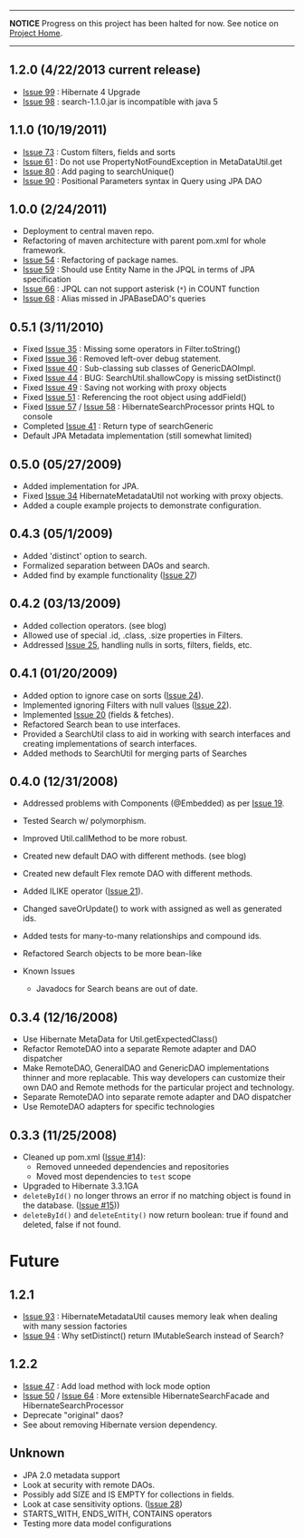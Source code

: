 
---

**NOTICE** Progress on this project has been halted for now. See notice on [Project Home](http://code.google.com/p/hibernate-generic-dao/).

---

## 1.2.0 (4/22/2013 current release) ##
  * [Issue 99](https://code.google.com/p/hibernate-generic-dao/issues/detail?id=99) : Hibernate 4 Upgrade
  * [Issue 98](https://code.google.com/p/hibernate-generic-dao/issues/detail?id=98) : search-1.1.0.jar is incompatible with java 5

## 1.1.0 (10/19/2011) ##
  * [Issue 73](https://code.google.com/p/hibernate-generic-dao/issues/detail?id=73) : Custom filters, fields and sorts
  * [Issue 61](https://code.google.com/p/hibernate-generic-dao/issues/detail?id=61) : Do not use PropertyNotFoundException in MetaDataUtil.get
  * [Issue 80](https://code.google.com/p/hibernate-generic-dao/issues/detail?id=80) : Add paging to searchUnique()
  * [Issue 90](https://code.google.com/p/hibernate-generic-dao/issues/detail?id=90) : Positional Parameters syntax in Query using JPA DAO

## 1.0.0  (2/24/2011) ##
  * Deployment to central maven repo.
  * Refactoring of maven architecture with parent pom.xml for whole framework.
  * [Issue 54](https://code.google.com/p/hibernate-generic-dao/issues/detail?id=54) : Refactoring of package names.
  * [Issue 59](https://code.google.com/p/hibernate-generic-dao/issues/detail?id=59) : Should use Entity Name in the JPQL in terms of JPA specification
  * [Issue 66](https://code.google.com/p/hibernate-generic-dao/issues/detail?id=66) : JPQL can not support asterisk (`*`) in COUNT function
  * [Issue 68](https://code.google.com/p/hibernate-generic-dao/issues/detail?id=68) : Alias missed in JPABaseDAO's queries

## 0.5.1 (3/11/2010) ##
  * Fixed [Issue 35](https://code.google.com/p/hibernate-generic-dao/issues/detail?id=35) : Missing some operators in Filter.toString()
  * Fixed [Issue 36](https://code.google.com/p/hibernate-generic-dao/issues/detail?id=36) : Removed left-over debug statement.
  * Fixed [Issue 40](https://code.google.com/p/hibernate-generic-dao/issues/detail?id=40) : Sub-classing sub classes of GenericDAOImpl.
  * Fixed [Issue 44](https://code.google.com/p/hibernate-generic-dao/issues/detail?id=44) : BUG: SearchUtil.shallowCopy is missing setDistinct()
  * Fixed [Issue 49](https://code.google.com/p/hibernate-generic-dao/issues/detail?id=49) : Saving not working with proxy objects
  * Fixed [Issue 51](https://code.google.com/p/hibernate-generic-dao/issues/detail?id=51) : Referencing the root object using addField()
  * Fixed [Issue 57](https://code.google.com/p/hibernate-generic-dao/issues/detail?id=57) / [Issue 58](https://code.google.com/p/hibernate-generic-dao/issues/detail?id=58) : HibernateSearchProcessor prints HQL to console
  * Completed [Issue 41](https://code.google.com/p/hibernate-generic-dao/issues/detail?id=41) : Return type of searchGeneric
  * Default JPA Metadata implementation (still somewhat limited)

## 0.5.0 (05/27/2009) ##
  * Added implementation for JPA.
  * Fixed [Issue 34](https://code.google.com/p/hibernate-generic-dao/issues/detail?id=34) HibernateMetadataUtil not working with proxy objects.
  * Added a couple example projects to demonstrate configuration.

## 0.4.3 (05/1/2009) ##
  * Added 'distinct' option to search.
  * Formalized separation between DAOs and search.
  * Added find by example functionality ([Issue 27](https://code.google.com/p/hibernate-generic-dao/issues/detail?id=27))

## 0.4.2 (03/13/2009) ##
  * Added collection operators. (see blog)
  * Allowed use of special .id, .class, .size properties in Filters.
  * Addressed [Issue 25](https://code.google.com/p/hibernate-generic-dao/issues/detail?id=25), handling nulls in sorts, filters, fields, etc.

## 0.4.1 (01/20/2009) ##
  * Added option to ignore case on sorts ([Issue 24](https://code.google.com/p/hibernate-generic-dao/issues/detail?id=24)).
  * Implemented ignoring Filters with null values ([Issue 22](https://code.google.com/p/hibernate-generic-dao/issues/detail?id=22)).
  * Implemented [Issue 20](https://code.google.com/p/hibernate-generic-dao/issues/detail?id=20) (fields & fetches).
  * Refactored Search bean to use interfaces.
  * Provided a SearchUtil class to aid in working with search interfaces and creating implementations of search interfaces.
  * Added methods to SearchUtil for merging parts of Searches

## 0.4.0 (12/31/2008) ##
  * Addressed problems with Components (@Embedded) as per [Issue 19](https://code.google.com/p/hibernate-generic-dao/issues/detail?id=19).
  * Tested Search w/ polymorphism.
  * Improved Util.callMethod to be more robust.
  * Created new default DAO with different methods. (see blog)
  * Created new default Flex remote DAO with different methods.
  * Added ILIKE operator ([Issue 21](https://code.google.com/p/hibernate-generic-dao/issues/detail?id=21)).
  * Changed saveOrUpdate() to work with assigned as well as generated ids.
  * Added tests for many-to-many relationships and compound ids.
  * Refactored Search objects to be more bean-like

  * Known Issues
    * Javadocs for Search beans are out of date.

## 0.3.4 (12/16/2008) ##
  * Use Hibernate MetaData for Util.getExpectedClass()
  * Refactor RemoteDAO into a separate Remote adapter and DAO dispatcher
  * Make RemoteDAO, GeneralDAO and GenericDAO implementations thinner and more replacable. This way developers can customize their own DAO and Remote methods for the particular project and technology.
  * Separate RemoteDAO into separate remote adapter and DAO dispatcher
  * Use RemoteDAO adapters for specific technologies

## 0.3.3 (11/25/2008) ##
  * Cleaned up pom.xml ([Issue #14](https://code.google.com/p/hibernate-generic-dao/issues/detail?id=#14)):
    * Removed unneeded dependencies and repositories
    * Moved most dependencies to `test` scope
  * Upgraded to Hibernate 3.3.1GA
  * `deleteById()` no longer throws an error if no matching object is found in the database. ([Issue #15](https://code.google.com/p/hibernate-generic-dao/issues/detail?id=#15)))
  * `deleteById()` and `deleteEntity()` now return boolean: true if found and deleted, false if not found.



# Future #

## 1.2.1 ##
  * [Issue 93](https://code.google.com/p/hibernate-generic-dao/issues/detail?id=93) : HibernateMetadataUtil causes memory leak when dealing with many session factories
  * [Issue 94](https://code.google.com/p/hibernate-generic-dao/issues/detail?id=94) : Why setDistinct() return IMutableSearch instead of Search?

## 1.2.2 ##
  * [Issue 47](https://code.google.com/p/hibernate-generic-dao/issues/detail?id=47) : Add load method with lock mode option
  * [Issue 50](https://code.google.com/p/hibernate-generic-dao/issues/detail?id=50) / [Issue 64](https://code.google.com/p/hibernate-generic-dao/issues/detail?id=64) : More extensible HibernateSearchFacade and HibernateSearchProcessor
  * Deprecate "original" daos?
  * See about removing Hibernate version dependency.

## Unknown ##
  * JPA 2.0 metadata support
  * Look at security with remote DAOs.
  * Possibly add SIZE and IS EMPTY for collections in fields.
  * Look at case sensitivity options. ([Issue 28](https://code.google.com/p/hibernate-generic-dao/issues/detail?id=28))
  * STARTS\_WITH, ENDS\_WITH, CONTAINS operators
  * Testing more data model configurations